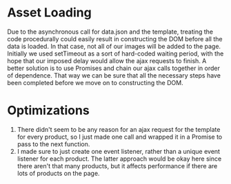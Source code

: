 # Asset Loading
Due to the asynchronous call for data.json and the template, treating the code procedurally could easily result in constructing the DOM before all the data is loaded. In that case, not all of our images will be added to the page.  Initially we used setTimeout as a sort of hard-coded waiting period, with the hope that our imposed delay would allow the ajax requests to finish.  A better solution is to use Promises and chain our ajax calls together in order of dependence.  That way we can be sure that all the necessary steps have been completed before we move on to constructing the DOM.

# Optimizations
1. There didn't seem to be any reason for an ajax request for the template for every product, so I just made one call and wrapped it in a Promise to pass to the next function.
2. I made sure to just create one event listener, rather than a unique event listener for each product.  The latter approach would be okay here since there aren't that many products, but it affects performance if there are lots of products on the page.
